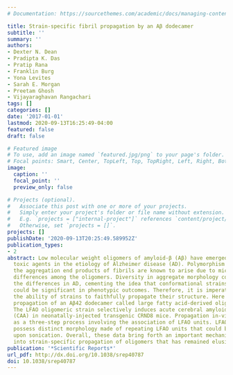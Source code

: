 ```yaml
---
# Documentation: https://sourcethemes.com/academic/docs/managing-content/

title: Strain-specific fibril propagation by an Aβ dodecamer
subtitle: ''
summary: ''
authors:
- Dexter N. Dean
- Pradipta K. Das
- Pratip Rana
- Franklin Burg
- Yona Levites
- Sarah E. Morgan
- Preetam Ghosh
- Vijayaraghavan Rangachari
tags: []
categories: []
date: '2017-01-01'
lastmod: 2020-09-13T16:25:49-04:00
featured: false
draft: false

# Featured image
# To use, add an image named `featured.jpg/png` to your page's folder.
# Focal points: Smart, Center, TopLeft, Top, TopRight, Left, Right, BottomLeft, Bottom, BottomRight.
image:
  caption: ''
  focal_point: ''
  preview_only: false

# Projects (optional).
#   Associate this post with one or more of your projects.
#   Simply enter your project's folder or file name without extension.
#   E.g. `projects = ["internal-project"]` references `content/project/deep-learning/index.md`.
#   Otherwise, set `projects = []`.
projects: []
publishDate: '2020-09-13T20:25:49.589952Z'
publication_types:
- 2
abstract: Low molecular weight oligomers of amyloid-β (Aβ) have emerged as the primary
  toxic agents in the etiology of Alzheimer disease (AD). Polymorphism observed within
  the aggregation end products of fibrils are known to arise due to microstructural
  differences among the oligomers. Diversity in aggregate morphology correlates with
  the differences in AD, cementing the idea that conformational strains of oligomers
  could be significant in phenotypic outcomes. Therefore, it is imperative to determine
  the ability of strains to faithfully propagate their structure. Here we report fibril
  propagation of an Aβ42 dodecamer called large fatty acid-derived oligomers (LFAOs).
  The LFAO oligomeric strain selectively induces acute cerebral amyloid angiopathy
  (CAA) in neonatally-injected transgenic CRND8 mice. Propagation in-vitro occurs
  as a three-step process involving the association of LFAO units. LFAO-seeded fibrils
  possess distinct morphology made of repeating LFAO units that could be regenerated
  upon sonication. Overall, these data bring forth an important mechanistic perspective
  into strain-specific propagation of oligomers that has remained elusive thus far.
publication: '*Scientific Reports*'
url_pdf: http://dx.doi.org/10.1038/srep40787
doi: 10.1038/srep40787
---
```

